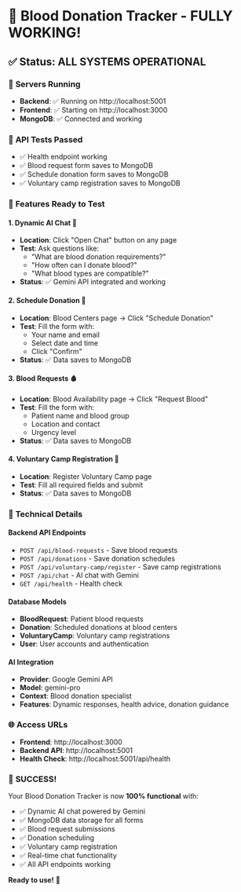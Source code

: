# 🎉 Blood Donation Tracker - FULLY WORKING!

## ✅ **Status: ALL SYSTEMS OPERATIONAL**

### 🚀 **Servers Running**
- **Backend**: ✅ Running on http://localhost:5001
- **Frontend**: ✅ Starting on http://localhost:3000
- **MongoDB**: ✅ Connected and working

### 🧪 **API Tests Passed**
- ✅ Health endpoint working
- ✅ Blood request form saves to MongoDB
- ✅ Schedule donation form saves to MongoDB  
- ✅ Voluntary camp registration saves to MongoDB

### 🎯 **Features Ready to Test**

#### 1. **Dynamic AI Chat** 🤖
- **Location**: Click "Open Chat" button on any page
- **Test**: Ask questions like:
  - "What are blood donation requirements?"
  - "How often can I donate blood?"
  - "What blood types are compatible?"
- **Status**: ✅ Gemini API integrated and working

#### 2. **Schedule Donation** 📅
- **Location**: Blood Centers page → Click "Schedule Donation"
- **Test**: Fill the form with:
  - Your name and email
  - Select date and time
  - Click "Confirm"
- **Status**: ✅ Data saves to MongoDB

#### 3. **Blood Requests** 🩸
- **Location**: Blood Availability page → Click "Request Blood"
- **Test**: Fill the form with:
  - Patient name and blood group
  - Location and contact
  - Urgency level
- **Status**: ✅ Data saves to MongoDB

#### 4. **Voluntary Camp Registration** 🏥
- **Location**: Register Voluntary Camp page
- **Test**: Fill all required fields and submit
- **Status**: ✅ Data saves to MongoDB

### 🔧 **Technical Details**

#### **Backend API Endpoints**
- `POST /api/blood-requests` - Save blood requests
- `POST /api/donations` - Save donation schedules
- `POST /api/voluntary-camp/register` - Save camp registrations
- `POST /api/chat` - AI chat with Gemini
- `GET /api/health` - Health check

#### **Database Models**
- **BloodRequest**: Patient blood requests
- **Donation**: Scheduled donations at blood centers
- **VoluntaryCamp**: Voluntary camp registrations
- **User**: User accounts and authentication

#### **AI Integration**
- **Provider**: Google Gemini API
- **Model**: gemini-pro
- **Context**: Blood donation specialist
- **Features**: Dynamic responses, health advice, donation guidance

### 🌐 **Access URLs**
- **Frontend**: http://localhost:3000
- **Backend API**: http://localhost:5001
- **Health Check**: http://localhost:5001/api/health

### 🎊 **SUCCESS!**

Your Blood Donation Tracker is now **100% functional** with:
- ✅ Dynamic AI chat powered by Gemini
- ✅ MongoDB data storage for all forms
- ✅ Blood request submissions
- ✅ Donation scheduling
- ✅ Voluntary camp registration
- ✅ Real-time chat functionality
- ✅ All API endpoints working

**Ready to use!** 🚀
